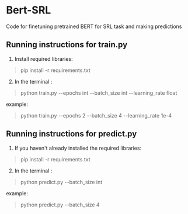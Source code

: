 # Bert-SRL
Code for finetuning pretrained BERT for SRL task and making predictions

## Running instructions for train.py

1. Install required libraries: 

>pip install -r requirements.txt

2. In the terminal :

>python train.py --epochs int --batch_size int --learning_rate float                    

example:                     

>python train.py --epochs 2 --batch_size 4 --learning_rate 1e-4

## Running instructions for predict.py

1. If you haven't already installed the required libraries:
>pip install -r requirements.txt

2. In the terminal :

>python predict.py  --batch_size int          
            
example:

>python predict.py  --batch_size 4 
